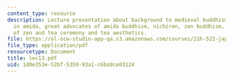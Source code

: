 ```yaml
---
content_type: resource
description: Lecture presentation about background to medieval buddhism, rise of belief
  in amida, great advocates of amida buddhism, nichiren, zen buddhism, techniques
  of zen and tea ceremony and tea aesthetics.
file: https://ol-ocw-studio-app-qa.s3.amazonaws.com/courses/21h-522-japan-in-the-age-of-the-samurai-history-and-film-fall-2006/1d0e353e52bf535993a1c6ba9ce03124_lec13.pdf
file_type: application/pdf
resourcetype: Document
title: lec13.pdf
uid: 1d0e353e-52bf-5359-93a1-c6ba9ce03124
---
```

